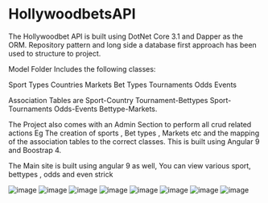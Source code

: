 # HollywoodbetsAPI
The Hollywoodbet API is built using DotNet Core 3.1 and Dapper as the ORM. Repository pattern and long side a database first approach has been used to structure to project.

Model Folder Includes the following classes:

Sport Types
Countries
Markets
Bet Types
Tournaments
Odds
Events

Association Tables are 
Sport-Country
Tournament-Bettypes
Sport-Tournaments
Odds-Events
Bettype-Markets.

The Project also comes with an Admin Section to perform all crud related actions Eg The creation of sports , Bet types , Markets etc and the mapping of the association tables to the correct classes. This is built using Angular 9 and Boostrap 4. 

The Main site is built using angular 9 as well, You can view various sport, bettypes , odds and even strick

![image](https://user-images.githubusercontent.com/42572223/88543691-a12b8d80-d018-11ea-87da-127849e2605c.png)
![image](https://user-images.githubusercontent.com/42572223/88543763-baccd500-d018-11ea-95c9-e71aa44e5cf2.png)
![image](https://user-images.githubusercontent.com/42572223/88543810-ce783b80-d018-11ea-99be-ecc854c04e2e.png)
![image](https://user-images.githubusercontent.com/42572223/88543863-df28b180-d018-11ea-81f0-ee7201bbc8ed.png)
![image](https://user-images.githubusercontent.com/42572223/88543923-f5367200-d018-11ea-86f7-982fe5bed2b7.png)
![image](https://user-images.githubusercontent.com/42572223/88543955-ff587080-d018-11ea-96a1-58ffb9647bf3.png)
![image](https://user-images.githubusercontent.com/42572223/88543996-0e3f2300-d019-11ea-900a-e243932e69ab.png)
![image](https://user-images.githubusercontent.com/42572223/88544046-1eef9900-d019-11ea-9b15-a4125142b893.png)
